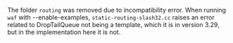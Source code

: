 The folder `routing` was removed due to incompatibility error.
When running `waf` with --enable-examples, `static-routing-slash32.cc` raises an error related to DropTailQueue not being a template, which it is in version 3.29, but in the implementation here it is not.
